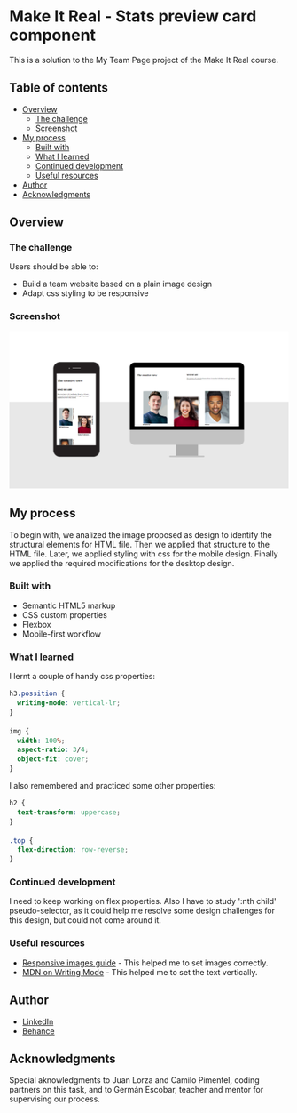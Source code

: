 # Make It Real - Stats preview card component

This is a solution to the My Team Page project of the Make It Real course.

## Table of contents

- [Overview](#overview)
  - [The challenge](#the-challenge)
  - [Screenshot](#screenshot)
- [My process](#my-process)
  - [Built with](#built-with)
  - [What I learned](#what-i-learned)
  - [Continued development](#continued-development)
  - [Useful resources](#useful-resources)
- [Author](#author)
- [Acknowledgments](#acknowledgments)

## Overview

### The challenge

Users should be able to:

- Build a team website based on a plain image design
- Adapt css styling to be responsive

### Screenshot

![screenshot of the proyect](./assets/screenshot.png)

## My process

To begin with, we analized the image proposed as design to identify the structural elements for HTML file. Then we applied that structure to the HTML file. Later, we applied styling with css for the mobile design. Finally we applied the required modifications for the desktop design.

### Built with

- Semantic HTML5 markup
- CSS custom properties
- Flexbox
- Mobile-first workflow

### What I learned

I lernt a couple of handy css properties:

```css
h3.possition {
  writing-mode: vertical-lr;
}

img {
  width: 100%;
  aspect-ratio: 3/4;
  object-fit: cover;
}
```

I also remembered and practiced some other properties:

```css
h2 {
  text-transform: uppercase;
}

.top {
  flex-direction: row-reverse;
}
```

### Continued development

I need to keep working on flex properties. Also I have to study ':nth child' pseudo-selector, as it could help me resolve some design challenges for this design, but could not come around it.

### Useful resources

- [Responsive images guide](https://web.dev/learn/design/responsive-images/) - This helped me to set images correctly.
- [MDN on Writing Mode](https://developer.mozilla.org/en-US/docs/Web/CSS/writing-mode) - This helped me to set the text vertically.

## Author

- [LinkedIn](https://www.linkedin.com/in/juan-orjuela/)
- [Behance](https://www.behance.net/juan_o)

## Acknowledgments

Special aknowledgments to Juan Lorza and Camilo Pimentel, coding partners on this task, and to Germán Escobar, teacher and mentor for supervising our process.
